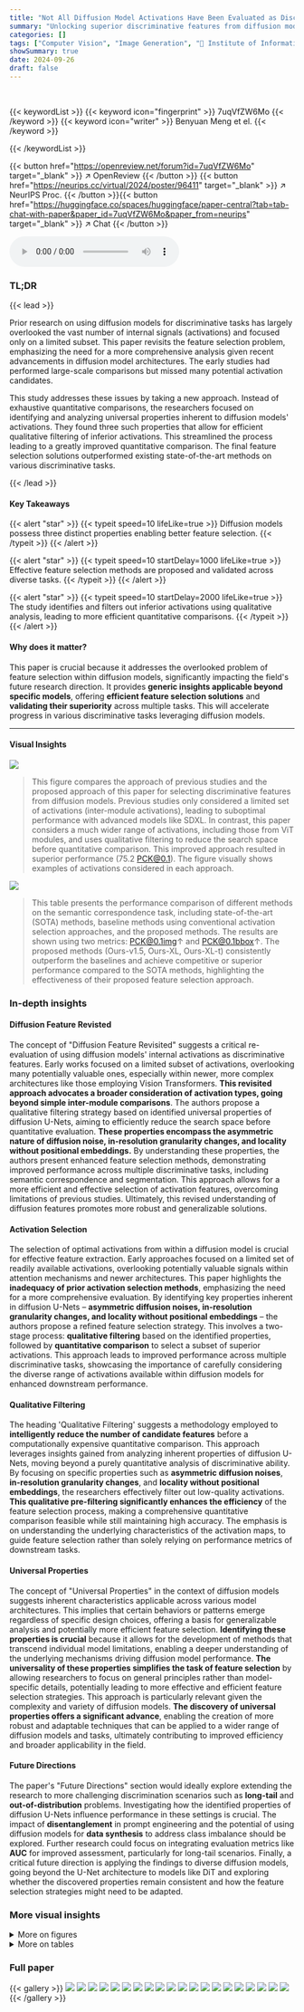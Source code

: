 ```yaml
---
title: "Not All Diffusion Model Activations Have Been Evaluated as Discriminative Features"
summary: "Unlocking superior discriminative features from diffusion models, this research reveals key activation properties for effective feature selection, surpassing state-of-the-art methods."
categories: []
tags: ["Computer Vision", "Image Generation", "🏢 Institute of Information Engineering, CAS",]
showSummary: true
date: 2024-09-26
draft: false
---
```


<br>

{{< keywordList >}}
{{< keyword icon="fingerprint" >}} 7uqVfZW6Mo {{< /keyword >}}
{{< keyword icon="writer" >}} Benyuan Meng et el. {{< /keyword >}}
 
{{< /keywordList >}}

{{< button href="https://openreview.net/forum?id=7uqVfZW6Mo" target="_blank" >}}
↗ OpenReview
{{< /button >}}
{{< button href="https://neurips.cc/virtual/2024/poster/96411" target="_blank" >}}
↗ NeurIPS Proc.
{{< /button >}}{{< button href="https://huggingface.co/spaces/huggingface/paper-central?tab=tab-chat-with-paper&paper_id=7uqVfZW6Mo&paper_from=neurips" target="_blank" >}}
↗ Chat
{{< /button >}}



<audio controls>
    <source src="https://ai-paper-reviewer.com/7uqVfZW6Mo/podcast.wav" type="audio/wav">
    Your browser does not support the audio element.
</audio>


### TL;DR


{{< lead >}}

Prior research on using diffusion models for discriminative tasks has largely overlooked the vast number of internal signals (activations) and focused only on a limited subset. This paper revisits the feature selection problem, emphasizing the need for a more comprehensive analysis given recent advancements in diffusion model architectures. The early studies had performed large-scale comparisons but missed many potential activation candidates.

This study addresses these issues by taking a new approach. Instead of exhaustive quantitative comparisons, the researchers focused on identifying and analyzing universal properties inherent to diffusion models' activations. They found three such properties that allow for efficient qualitative filtering of inferior activations. This streamlined the process leading to a greatly improved quantitative comparison.  The final feature selection solutions outperformed existing state-of-the-art methods on various discriminative tasks. 

{{< /lead >}}


#### Key Takeaways

{{< alert "star" >}}
{{< typeit speed=10 lifeLike=true >}} Diffusion models possess three distinct properties enabling better feature selection. {{< /typeit >}}
{{< /alert >}}

{{< alert "star" >}}
{{< typeit speed=10 startDelay=1000 lifeLike=true >}} Effective feature selection methods are proposed and validated across diverse tasks. {{< /typeit >}}
{{< /alert >}}

{{< alert "star" >}}
{{< typeit speed=10 startDelay=2000 lifeLike=true >}} The study identifies and filters out inferior activations using qualitative analysis, leading to more efficient quantitative comparisons. {{< /typeit >}}
{{< /alert >}}

#### Why does it matter?
This paper is crucial because it addresses the overlooked problem of feature selection within diffusion models, significantly impacting the field's future research direction.  It provides **generic insights applicable beyond specific models**, offering **efficient feature selection solutions** and **validating their superiority** across multiple tasks. This will accelerate progress in various discriminative tasks leveraging diffusion models.

------
#### Visual Insights



![](https://ai-paper-reviewer.com/7uqVfZW6Mo/figures_1_1.jpg)

> This figure compares the approach of previous studies and the proposed approach of this paper for selecting discriminative features from diffusion models.  Previous studies only considered a limited set of activations (inter-module activations), leading to suboptimal performance with advanced models like SDXL.  In contrast, this paper considers a much wider range of activations, including those from ViT modules, and uses qualitative filtering to reduce the search space before quantitative comparison. This improved approach resulted in superior performance (75.2 PCK@0.1). The figure visually shows examples of activations considered in each approach.





![](https://ai-paper-reviewer.com/7uqVfZW6Mo/tables_7_1.jpg)

> This table presents the performance comparison of different methods on the semantic correspondence task, including state-of-the-art (SOTA) methods, baseline methods using conventional activation selection approaches, and the proposed methods.  The results are shown using two metrics: PCK@0.1img↑ and PCK@0.1bbox↑.  The proposed methods (Ours-v1.5, Ours-XL, Ours-XL-t) consistently outperform the baselines and achieve competitive or superior performance compared to the SOTA methods, highlighting the effectiveness of their proposed feature selection approach.





### In-depth insights


#### Diffusion Feature Revisted
The concept of "Diffusion Feature Revisited" suggests a critical re-evaluation of using diffusion models' internal activations as discriminative features.  Early works focused on a limited subset of activations, overlooking many potentially valuable ones, especially within newer, more complex architectures like those employing Vision Transformers. **This revisited approach advocates a broader consideration of activation types, going beyond simple inter-module comparisons**. The authors propose a qualitative filtering strategy based on identified universal properties of diffusion U-Nets, aiming to efficiently reduce the search space before quantitative evaluation.  **These properties encompass the asymmetric nature of diffusion noise, in-resolution granularity changes, and locality without positional embeddings.** By understanding these properties,  the authors present enhanced feature selection methods, demonstrating improved performance across multiple discriminative tasks, including semantic correspondence and segmentation. This approach allows for a more efficient and effective selection of activation features, overcoming limitations of previous studies. Ultimately, this revised understanding of diffusion features promotes more robust and generalizable solutions.

#### Activation Selection
The selection of optimal activations from within a diffusion model is crucial for effective feature extraction.  Early approaches focused on a limited set of readily available activations, overlooking potentially valuable signals within attention mechanisms and newer architectures. This paper highlights the **inadequacy of prior activation selection methods**, emphasizing the need for a more comprehensive evaluation.  By identifying key properties inherent in diffusion U-Nets – **asymmetric diffusion noises, in-resolution granularity changes, and locality without positional embeddings** – the authors propose a refined feature selection strategy.  This involves a two-stage process: **qualitative filtering** based on the identified properties, followed by **quantitative comparison** to select a subset of superior activations. This approach leads to improved performance across multiple discriminative tasks, showcasing the importance of carefully considering the diverse range of activations available within diffusion models for enhanced downstream performance.

#### Qualitative Filtering
The heading 'Qualitative Filtering' suggests a methodology employed to **intelligently reduce the number of candidate features** before a computationally expensive quantitative comparison. This approach leverages insights gained from analyzing inherent properties of diffusion U-Nets, moving beyond a purely quantitative analysis of discriminative ability.  By focusing on specific properties such as **asymmetric diffusion noises**, **in-resolution granularity changes**, and **locality without positional embeddings**, the researchers effectively filter out low-quality activations.  **This qualitative pre-filtering significantly enhances the efficiency** of the feature selection process, making a comprehensive quantitative comparison feasible while still maintaining high accuracy.  The emphasis is on understanding the underlying characteristics of the activation maps, to guide feature selection rather than solely relying on performance metrics of downstream tasks.

#### Universal Properties
The concept of "Universal Properties" in the context of diffusion models suggests inherent characteristics applicable across various model architectures.  This implies that certain behaviors or patterns emerge regardless of specific design choices, offering a basis for generalizable analysis and potentially more efficient feature selection.  **Identifying these properties is crucial** because it allows for the development of methods that transcend individual model limitations, enabling a deeper understanding of the underlying mechanisms driving diffusion model performance.  **The universality of these properties simplifies the task of feature selection** by allowing researchers to focus on general principles rather than model-specific details, potentially leading to more effective and efficient feature selection strategies.  This approach is particularly relevant given the complexity and variety of diffusion models. **The discovery of universal properties offers a significant advance**, enabling the creation of more robust and adaptable techniques that can be applied to a wider range of diffusion models and tasks, ultimately contributing to improved efficiency and broader applicability in the field.

#### Future Directions
The paper's "Future Directions" section would ideally explore extending the research to more challenging discrimination scenarios such as **long-tail** and **out-of-distribution** problems.  Investigating how the identified properties of diffusion U-Nets influence performance in these settings is crucial.  The impact of **disentanglement** in prompt engineering and the potential of using diffusion models for **data synthesis** to address class imbalance should be explored. Further research could focus on integrating evaluation metrics like **AUC** for improved assessment, particularly for long-tail scenarios.  Finally, a critical future direction is applying the findings to diverse diffusion models, going beyond the U-Net architecture to models like DiT and exploring whether the discovered properties remain consistent and how the feature selection strategies might need to be adapted.


### More visual insights

<details>
<summary>More on figures
</summary>


![](https://ai-paper-reviewer.com/7uqVfZW6Mo/figures_3_1.jpg)

> This figure illustrates the architecture of a U-Net used in diffusion models, specifically highlighting the SDXL model as an example.  The upper part shows the overall U-Net structure, divided into three main stages: down-stage, mid-stage, and up-stage.  Each stage involves multiple resolution modules, which in turn contain ResModules (convolutional ResNet structures), ViT Modules, and down/up samplers.  The lower part focuses on a single ViT module, showing its internal structure composed of several basic blocks. Each basic block consists of self-attention, cross-attention (in modern versions), and feed-forward layers. The figure uses color-coding to differentiate between different components and illustrates the flow of activations through the network.


![](https://ai-paper-reviewer.com/7uqVfZW6Mo/figures_4_1.jpg)

> This figure highlights three key properties of diffusion U-Nets that differentiate them from traditional U-Nets or Vision Transformers (ViTs).  It visually demonstrates these properties through activation visualizations:  (a) **Asymmetric Diffusion Noises:** Diffusion models introduce noise at various frequencies during training; this figure shows that this noise is not uniformly distributed across the network, being more pronounced in the downsampling stages and less in the upsampling stages.  (b) **In-Resolution Granularity Changes:**  Traditional U-Nets have a gradual change in granularity across resolutions.  Diffusion U-Nets, however, show a significant granularity change *within* a single resolution. This is visually shown as the activations evolving from coarse to fine granularity within a single resolution. (c) **Locality without Positional Embeddings:**  ViTs typically use positional embeddings to maintain spatial information.  However, the diffusion U-Net's ViT modules exhibit a form of locality despite the absence of positional embeddings, where nearby pixels are more similar than semantically close, distant pixels. This is highlighted with an orange circle around a region of pixels that have more resemblance to surrounding background pixels than to semantically similar pixels further away.


![](https://ai-paper-reviewer.com/7uqVfZW6Mo/figures_6_1.jpg)

> This figure compares the activation selection methods in previous studies and the proposed method in the paper. The left side shows that previous studies only considered a small fraction of potential activations from diffusion models, which resulted in suboptimal performance for more advanced architectures such as SDXL. The right side illustrates that the proposed method considers a broader range of activations, qualitatively filters them, and achieves superior performance, as shown by the higher PCK@0.1 value.


![](https://ai-paper-reviewer.com/7uqVfZW6Mo/figures_15_1.jpg)

> This figure highlights three key properties of diffusion U-Nets that differentiate them from traditional U-Nets and Vision Transformers (ViTs).  It visually demonstrates these properties using activation visualizations from a diffusion model applied to an image of a horse. (a) Asymmetric Diffusion Noises: Shows that diffusion noises impact both high and low-frequency signals asymmetrically during the forward and reverse passes of the diffusion process. (b) In-Resolution Granularity Changes: Illustrates that within a single resolution, the granularity of information changes significantly, unlike traditional U-Nets. (c) Locality without Positional Embeddings: Demonstrates that even without positional embeddings, there's a degree of locality in self-attention mechanisms, where nearby pixels in the feature space are more similar than semantically related but spatially distant pixels.


![](https://ai-paper-reviewer.com/7uqVfZW6Mo/figures_15_2.jpg)

> This figure highlights three key properties of diffusion U-Nets that differentiate them from traditional U-Nets and Vision Transformers.  It visually demonstrates these properties using activation visualizations from different stages of a diffusion U-Net.  Specifically: (a) shows how diffusion noise affects activations asymmetrically across the down- and up-sampling stages, (b) shows in-resolution granularity changes within each resolution level of the U-Net, and (c) illustrates how locality is preserved in self-attention query and key activations even without positional embeddings.


![](https://ai-paper-reviewer.com/7uqVfZW6Mo/figures_16_1.jpg)

> This figure visualizes the activations of the Stable Diffusion XL (SDXL) model on a simple indoor scene. It highlights three key properties of diffusion U-Nets that distinguish them from traditional U-Nets and Vision Transformers (ViTs): asymmetric diffusion noise, in-resolution granularity changes, and locality without positional embeddings.  The visualization shows how these properties manifest across the down-stage, mid-stage, and up-stage of the U-Net architecture. Specifically, it demonstrates that diffusion noise is significant in the down-stage, less so in the mid-stage, and only partially reappears in the later half of the up-stage. It also shows how granularity changes within a single resolution and the persistence of locality within self-attention despite the absence of positional embeddings.


![](https://ai-paper-reviewer.com/7uqVfZW6Mo/figures_16_2.jpg)

> This figure highlights three key properties of diffusion U-Nets that differentiate them from traditional U-Nets and Vision Transformers (ViTs).  It visually demonstrates these properties through activation visualizations at different levels of the network:  (a) **Asymmetric Diffusion Noises:** Shows how diffusion noise, introduced during the diffusion process, affects both high and low-frequency components asymmetrically across the different stages (down-sampling, middle, up-sampling) of the U-Net.  (b) **In-Resolution Granularity Changes:** Illustrates how within a single resolution, the granularity of information changes, unlike traditional U-Nets where this change is primarily assumed to occur across different resolutions. (c) **Locality without Positional Embeddings:** Demonstrates the presence of locality in self-attention mechanisms even without explicit positional embeddings. This shows how activations related to the same semantic concept cluster together spatially, even without positional information.


![](https://ai-paper-reviewer.com/7uqVfZW6Mo/figures_17_1.jpg)

> This figure highlights three key properties of diffusion U-Nets that differentiate them from traditional U-Nets and Vision Transformers (ViTs).  (a) shows that diffusion noises, introduced by the diffusion process, affect both high and low-frequency signals asymmetrically across the down-stage and up-stage of the U-Net. (b) illustrates in-resolution granularity changes, demonstrating that the information granularity varies within a single resolution, due to the increased size of each resolution in modern diffusion U-Nets.  Finally, (c) shows locality without positional embeddings, where pixels within a localized region share similar features despite being semantically distant compared to those farther away.


![](https://ai-paper-reviewer.com/7uqVfZW6Mo/figures_17_2.jpg)

> This figure visualizes the activations of the Stable Diffusion XL (SDXL) model on a complex indoor scene. It highlights the three distinct properties of diffusion U-Nets: asymmetric diffusion noises, in-resolution granularity changes, and locality without positional embeddings. The visualization shows how these properties manifest in different stages (down-stage, mid-stage, up-stage) and resolutions of the U-Net architecture.  Each level displays a series of activation maps, illustrating the changes in noise levels, granularity, and locality across the network.


![](https://ai-paper-reviewer.com/7uqVfZW6Mo/figures_18_1.jpg)

> This figure highlights three key properties of diffusion U-Nets that differentiate them from traditional U-Nets and Vision Transformers (ViTs).  It visually demonstrates these properties using activation visualizations from a Stable Diffusion XL (SDXL) model.  Specifically:  (a) **Asymmetric Diffusion Noises:** Shows that diffusion noise affects both high and low-frequency signals asymmetrically throughout the U-Net's processing stages (down-sampling, mid-stage, up-sampling).  The noise is more prevalent in earlier stages and decreases in the early part of the up-sampling process, only to reappear later. (b) **In-Resolution Granularity Changes:** Illustrates that within each resolution level, there are variations in granularity, indicating a change in the level of detail of information extracted at different layers or stages within a resolution. (c) **Locality without Positional Embeddings:** Demonstrates that even without explicit positional embeddings, there's still a form of locality within the self-attention mechanism.  Nearby pixels share more similar features than semantically related but spatially distant pixels.


![](https://ai-paper-reviewer.com/7uqVfZW6Mo/figures_18_2.jpg)

> This figure highlights three key properties of diffusion U-Nets that differentiate them from traditional U-Nets and Vision Transformers (ViTs).  It shows visualizations demonstrating: (a) **Asymmetric Diffusion Noises:** Diffusion models introduce noise at all frequencies, but this noise's effect is not symmetric across the network's down-sampling and up-sampling stages. Noise is more significant in the down-sampling stages. (b) **In-Resolution Granularity Changes:** Unlike traditional U-Nets that focus on granularity change across different resolutions, diffusion U-Nets display significant granularity changes within a single resolution, which is important for feature selection. (c) **Locality without Positional Embeddings:** Even without positional embeddings, the self-attention mechanism in ViTs within diffusion U-Nets exhibits locality, meaning that activations show similarity to spatially close pixels rather than semantically similar but distantly located pixels. The orange circle highlights this effect, where activations in that region resemble background activations more than distant pixels.


![](https://ai-paper-reviewer.com/7uqVfZW6Mo/figures_19_1.jpg)

> This figure highlights three key properties of diffusion U-Nets that differentiate them from traditional U-Nets or Vision Transformers (ViTs).  It visually demonstrates these properties across different stages (down-stage, mid-stage, up-stage) of a diffusion U-Net's architecture.  Specifically:  (a) **Asymmetric Diffusion Noises:** Diffusion models introduce noise, and this noise impacts both high and low-frequency signals unevenly across the network's stages.  The asymmetry means the effect of this noise isn't uniform as the model processes an image. (b) **In-Resolution Granularity Changes:** Unlike traditional U-Nets, diffusion U-Nets exhibit significant granularity changes *within* a single resolution, altering the quality of features extracted from different levels of the same resolution. This is due to the 'fatter' structure of the networks (fewer resolutions, more feature channels). (c) **Locality Without Positional Embeddings:** While lacking conventional positional embeddings, self-attention mechanisms in ViT modules within diffusion U-Nets still demonstrate locality.  This means that activations respond more strongly to nearby pixels in space than semantically similar but distant pixels.


![](https://ai-paper-reviewer.com/7uqVfZW6Mo/figures_19_2.jpg)

> This figure highlights three key properties of diffusion U-Nets that differentiate them from traditional U-Nets and Vision Transformers (ViTs).  It visually demonstrates these properties using activation visualizations from a diffusion model.  (a) **Asymmetric Diffusion Noises**: Shows that diffusion-induced noise affects both high and low-frequency signals asymmetrically across the down- and up-sampling stages of the U-Net. (b) **In-Resolution Granularity Changes**: Illustrates that within a single resolution, the granularity (level of detail) of the activations changes significantly, unlike traditional U-Nets. (c) **Locality without Positional Embeddings**:  Highlights the existence of locality (nearby pixels are more similar) in self-attention mechanisms even without explicit positional embeddings, which differs from standard ViTs.


![](https://ai-paper-reviewer.com/7uqVfZW6Mo/figures_20_1.jpg)

> The figure shows a comparison of previous studies and the proposed method for selecting activations in diffusion models. Previous studies only considered a small fraction of potential activations, leading to suboptimal performance in advanced models like SDXL.  The authors' method considers a broader range of activations and uses qualitative filtering to reduce the number of candidates before quantitative comparison, resulting in superior performance.


![](https://ai-paper-reviewer.com/7uqVfZW6Mo/figures_28_1.jpg)

> This figure highlights three key properties of diffusion U-Nets that differentiate them from traditional U-Nets and Vision Transformers (ViTs).  Panel (a) shows that diffusion models introduce 'diffusion noise' that impacts both high and low-frequency signals asymmetrically during the denoising process. Panel (b) demonstrates that in-resolution granularity changes are significant in diffusion U-Nets due to their design with fewer but wider resolutions compared to traditional U-Nets. Finally, panel (c) illustrates that, despite lacking positional embeddings (common in ViTs), there is still a notion of locality where a pixel's representation is more similar to nearby pixels than semantically-related distant pixels.


![](https://ai-paper-reviewer.com/7uqVfZW6Mo/figures_28_2.jpg)

> This figure shows how the granularity of the activations changes from coarse to fine as the network processes the input.  The progression is visualized across multiple inter-module activation outputs from a single resolution layer within the U-Net.  At the very end, the appearance of slight noise in the activations suggests that the refinement process has gone too far, indicating a potential point of diminishing returns in terms of extracting useful features.


![](https://ai-paper-reviewer.com/7uqVfZW6Mo/figures_29_1.jpg)

> The figure compares two approaches to selecting activation features from diffusion models for discriminative tasks.  Previous studies only considered a limited subset of activations, resulting in lower performance for more advanced models like SDXL. The proposed method considers a wider range of activations and employs qualitative filtering to reduce the number of candidates for a quantitative comparison. This approach leads to significantly improved performance.


</details>




<details>
<summary>More on tables
</summary>


![](https://ai-paper-reviewer.com/7uqVfZW6Mo/tables_8_1.jpg)
> This table presents the experimental results for semantic segmentation and its label-scarce version.  It compares the performance of the proposed method (Ours-v1.5, Ours-XL, Ours-XL-t) against several state-of-the-art (SOTA) methods and two baselines (Legacy-v1.5, Legacy-XL) across three different datasets: ADE20K, Cityscapes (standard setting), and Horse-21 (label-scarce setting). The metric used is mean Intersection over Union (mIoU), which measures the average overlap between predicted and ground truth segmentations.  The best performing method for each setting is highlighted in bold.

![](https://ai-paper-reviewer.com/7uqVfZW6Mo/tables_24_1.jpg)
> This table compares the performance of two feature selection methods on a label-scarce segmentation task using two different subsets of images (simple and complex scenes).  The Generic Solution uses features selected using a general approach, while the Specific Solution uses features selected based only on the simple scenes subset. The table demonstrates the impact of the feature selection method on the generalizability of the model's performance across different scene complexities. The results show that the Generic Solution generalizes better across both simple and complex scenes compared to the Specific Solution, highlighting the importance of considering diverse image types during the feature selection process.

![](https://ai-paper-reviewer.com/7uqVfZW6Mo/tables_25_1.jpg)
> This table presents a quantitative comparison of the discriminative performance of different activations from SDXL and Playground v2 diffusion models. The activations are evaluated at the lowest resolution of the U-Net. Each row represents an activation, identified by its ID, with its performance scores (Simple and Complex scenes). The best and second-best performing activations are highlighted in bold and underlined respectively.

![](https://ai-paper-reviewer.com/7uqVfZW6Mo/tables_26_1.jpg)
> This table presents a quantitative comparison of different activation features extracted from two diffusion models, SDXL and Playground v2, at their lowest resolution.  Each row represents a different activation feature identified by its ID. The table shows the performance (likely a metric like PCK@0.1img) of each activation on two types of scenes: simple and complex.  The best and second-best performing activations are highlighted.

![](https://ai-paper-reviewer.com/7uqVfZW6Mo/tables_27_1.jpg)
> This table presents a comparison of different methods for the semantic correspondence task.  It shows the performance of various methods, including state-of-the-art (SOTA) approaches and baseline methods (using only inter-module activations), as well as the proposed method (Ours) applied to two different diffusion models (SDv1.5 and SDXL).  The performance is measured using two metrics: PCK@0.1img and PCK@0.1bbox. The table highlights the superior performance achieved by the proposed method, demonstrating the effectiveness of the proposed feature selection approach.

</details>




### Full paper

{{< gallery >}}
<img src="https://ai-paper-reviewer.com/7uqVfZW6Mo/1.png" class="grid-w50 md:grid-w33 xl:grid-w25" />
<img src="https://ai-paper-reviewer.com/7uqVfZW6Mo/2.png" class="grid-w50 md:grid-w33 xl:grid-w25" />
<img src="https://ai-paper-reviewer.com/7uqVfZW6Mo/3.png" class="grid-w50 md:grid-w33 xl:grid-w25" />
<img src="https://ai-paper-reviewer.com/7uqVfZW6Mo/4.png" class="grid-w50 md:grid-w33 xl:grid-w25" />
<img src="https://ai-paper-reviewer.com/7uqVfZW6Mo/5.png" class="grid-w50 md:grid-w33 xl:grid-w25" />
<img src="https://ai-paper-reviewer.com/7uqVfZW6Mo/6.png" class="grid-w50 md:grid-w33 xl:grid-w25" />
<img src="https://ai-paper-reviewer.com/7uqVfZW6Mo/7.png" class="grid-w50 md:grid-w33 xl:grid-w25" />
<img src="https://ai-paper-reviewer.com/7uqVfZW6Mo/8.png" class="grid-w50 md:grid-w33 xl:grid-w25" />
<img src="https://ai-paper-reviewer.com/7uqVfZW6Mo/9.png" class="grid-w50 md:grid-w33 xl:grid-w25" />
<img src="https://ai-paper-reviewer.com/7uqVfZW6Mo/10.png" class="grid-w50 md:grid-w33 xl:grid-w25" />
<img src="https://ai-paper-reviewer.com/7uqVfZW6Mo/11.png" class="grid-w50 md:grid-w33 xl:grid-w25" />
<img src="https://ai-paper-reviewer.com/7uqVfZW6Mo/12.png" class="grid-w50 md:grid-w33 xl:grid-w25" />
<img src="https://ai-paper-reviewer.com/7uqVfZW6Mo/13.png" class="grid-w50 md:grid-w33 xl:grid-w25" />
<img src="https://ai-paper-reviewer.com/7uqVfZW6Mo/14.png" class="grid-w50 md:grid-w33 xl:grid-w25" />
<img src="https://ai-paper-reviewer.com/7uqVfZW6Mo/15.png" class="grid-w50 md:grid-w33 xl:grid-w25" />
<img src="https://ai-paper-reviewer.com/7uqVfZW6Mo/16.png" class="grid-w50 md:grid-w33 xl:grid-w25" />
<img src="https://ai-paper-reviewer.com/7uqVfZW6Mo/17.png" class="grid-w50 md:grid-w33 xl:grid-w25" />
<img src="https://ai-paper-reviewer.com/7uqVfZW6Mo/18.png" class="grid-w50 md:grid-w33 xl:grid-w25" />
<img src="https://ai-paper-reviewer.com/7uqVfZW6Mo/19.png" class="grid-w50 md:grid-w33 xl:grid-w25" />
<img src="https://ai-paper-reviewer.com/7uqVfZW6Mo/20.png" class="grid-w50 md:grid-w33 xl:grid-w25" />
{{< /gallery >}}